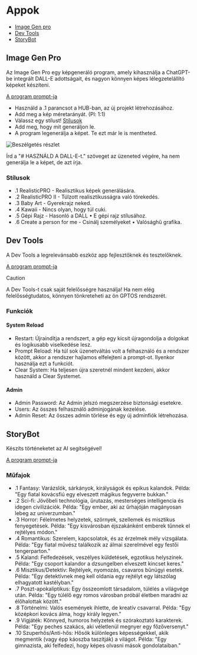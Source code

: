 # Appok

- [Image Gen pro](#image-gen-pro)
- [Dev Tools](#dev-tools)
- [StoryBot](#storybot)

## Image Gen Pro

Az Image Gen Pro egy képgeneráló program, amely kihasználja a ChatGPT-be integrált DALL-E adottságait, és nagyon könnyen képes lélegzetelállító képeket készíteni.

[A program prompt-ja](../Apps/Image%20Gen%20Pro.txt)

- Használd a .1 parancsot a HUB-ban, az új projekt létrehozásához.
- Add meg a kép méretarányát. (Pl: 1:1)
- Válassz egy stílust! [Stílusok](#stílusok)
- Add meg, hogy mit generáljon le. 
- A program legenerálja a képet. Te ezt már le is mentheted.

![Beszélgetés részlet](https://hambohambi.hu/wp-content/uploads/2024/11/Kepernyokep-2024-11-24-133701.png)

Írd a "# HASZNÁLD A DALL-E-t." szöveget az üzeneted végére, ha nem generálja le a képet, de azt írja.

### Stílusok

- .1 RealisticPRO - Realisztikus képek generálására.
- .2 RealisticPRO II - Túlzott realisztikusságra való törekedés.
- .3 Baby Art - Gyerekrajz neked.
- .4 Kawaii - Nincs olyan, hogy túl cuki.
- .5 Gépi Rajz - Hasonló a DALL • E gépi rajz stílusához.
- .6 Create a person for me - Csinálj személyeket • Valósághű grafika.

## Dev Tools

A Dev Tools a legrelevánsabb eszköz app fejlesztőknek és tesztelőknek.

[A program prompt-ja](../Apps/Dev_Tools.txt)

> [!CAUTION]
> A Dev Tools-t csak saját felelősségre használja! Ha nem elég felelősségtudatos, könnyen tönkreteheti az ön GPTOS rendszerét.

### Funkciók

#### System Reload

- Restart: Újraindítja a rendszert, a gép egy kicsit újragondolja a dolgokat és logikusabb viselkedése lesz.
- Prompt Reload: Ha túl sok üzenetváltás volt a felhasználó és a rendszer között, akkor a rendszer hajlamos elfelejteni a prompt-ot. Ilyenkor használja ezt a funkciót.
- Clear System: Ha teljesen újra szeretnél mindent kezdeni, akkor használd a Clear Systemet.

####  Admin

- Admin Password: Az Admin jelszó megszerzése biztonsági esetekre.
- Users: Az összes felhasználó adminjogának kezelése.
- Admin Reset: Az összes admin törlése és egy új adminfiók létrehozása.

## StoryBot

Készíts történeketet az AI segítségével!

[A program prompt-ja](../Apps/StoryBot.txt)

### Műfajok
- .1 Fantasy: Varázslók, sárkányok, királyságok és epikus kalandok. Példa: "Egy fiatal kovácsfiú egy elveszett mágikus fegyverre bukkan."
- .2 Sci-fi: Jövőbeli technológia, űrutazás, mesterséges intelligencia és idegen civilizációk. Példa: "Egy ember, aki az űrhajóján magányosan lebeg az univerzumban."
- .3 Horror: Félelmetes helyzetek, szörnyek, szellemek és misztikus fenyegetések. Példa: "Egy kisvárosban éjszakánként emberek tűnnek el rejtélyes módon."
- .4 Romantikus: Szerelem, kapcsolatok, és az érzelmek mély vizsgálata. Példa: "Egy fiatal művész találkozik az álmai szerelmével egy festői tengerparton."
- .5 Kaland: Felfedezések, veszélyes küldetések, egzotikus helyszínek. Példa: "Egy csoport kalandor a dzsungelben elveszett kincset keres."
- .6 Misztikus/Detektív: Rejtélyek, nyomozás, csavaros bűnügyi esetek. Példa: "Egy detektívnek meg kell oldania egy rejtélyt egy látszólag elhagyatott kastélyban."
- .7 Poszt-apokaliptikus: Egy összeomlott társadalom, túlélés a világvége után. Példa: "Egy túlélő egy romos városban próbál életben maradni az élőhalottak között."
- .8 Történelmi: Valós események ihlette, de kreatív csavarral. Példa: "Egy középkori kovács álma, hogy király legyen."
- .9 Vígjáték: Könnyed, humoros helyzetek és szórakoztató karakterek. Példa: "Egy peches szakács, aki véletlenül megnyer egy főzőversenyt."
- .10 Szuperhős/Anti-hős: Hősök különleges képességekkel, akik megmentik (vagy épp káoszba taszítják) a világot. Példa: "Egy gimnazista, aki felfedezi, hogy képes olvasni mások gondolataiban."